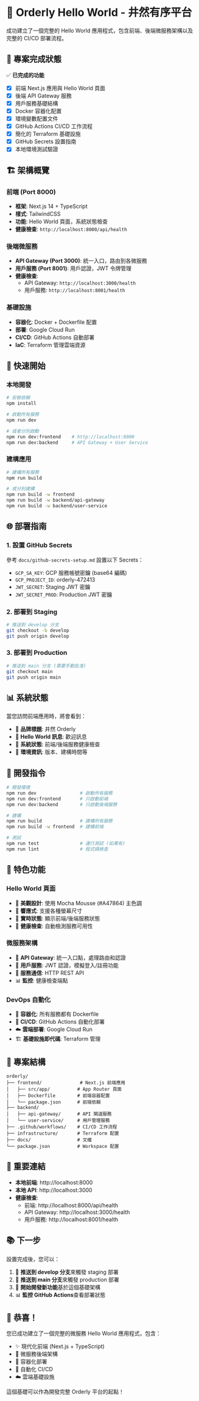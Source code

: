 # 🚀 Orderly Hello World - 井然有序平台

成功建立了一個完整的 Hello World 應用程式，包含前端、後端微服務架構以及完整的 CI/CD 部署流程。

## 🎯 專案完成狀態

✅ **已完成的功能**
- [x] 前端 Next.js 應用與 Hello World 頁面
- [x] 後端 API Gateway 服務
- [x] 用戶服務基礎結構
- [x] Docker 容器化配置
- [x] 環境變數配置文件
- [x] GitHub Actions CI/CD 工作流程
- [x] 簡化的 Terraform 基礎設施
- [x] GitHub Secrets 設置指南
- [x] 本地環境測試驗證

## 🏗️ 架構概覽

### 前端 (Port 8000)
- **框架**: Next.js 14 + TypeScript
- **樣式**: TailwindCSS
- **功能**: Hello World 頁面，系統狀態檢查
- **健康檢查**: `http://localhost:8000/api/health`

### 後端微服務
- **API Gateway (Port 3000)**: 統一入口，路由到各微服務
- **用戶服務 (Port 8001)**: 用戶認證，JWT 令牌管理
- **健康檢查**: 
  - API Gateway: `http://localhost:3000/health`
  - 用戶服務: `http://localhost:8001/health`

### 基礎設施
- **容器化**: Docker + Dockerfile 配置
- **部署**: Google Cloud Run
- **CI/CD**: GitHub Actions 自動部署
- **IaC**: Terraform 管理雲端資源

## 🚀 快速開始

### 本地開發
```bash
# 安裝依賴
npm install

# 啟動所有服務
npm run dev

# 或者分別啟動
npm run dev:frontend    # http://localhost:8000
npm run dev:backend     # API Gateway + User Service
```

### 建構應用
```bash
# 建構所有服務
npm run build

# 或分別建構
npm run build -w frontend
npm run build -w backend/api-gateway
npm run build -w backend/user-service
```

## 🌐 部署指南

### 1. 設置 GitHub Secrets
參考 `docs/github-secrets-setup.md` 設置以下 Secrets：
- `GCP_SA_KEY`: GCP 服務帳號密鑰 (base64 編碼)
- `GCP_PROJECT_ID`: orderly-472413
- `JWT_SECRET`: Staging JWT 密鑰
- `JWT_SECRET_PROD`: Production JWT 密鑰

### 2. 部署到 Staging
```bash
# 推送到 develop 分支
git checkout -b develop
git push origin develop
```

### 3. 部署到 Production
```bash
# 推送到 main 分支 (需要手動批准)
git checkout main
git push origin main
```

## 📊 系統狀態

當您訪問前端應用時，將會看到：
- 📱 **品牌標題**: 井然 Orderly
- 🌟 **Hello World 訊息**: 歡迎訊息
- 📡 **系統狀態**: 前端/後端服務健康檢查
- 🔧 **環境資訊**: 版本、建構時間等

## 🔧 開發指令

```bash
# 開發環境
npm run dev                # 啟動所有服務
npm run dev:frontend       # 只啟動前端
npm run dev:backend        # 只啟動後端服務

# 建構
npm run build              # 建構所有服務
npm run build -w frontend  # 建構前端

# 測試
npm run test               # 運行測試 (如果有)
npm run lint               # 程式碼檢查
```

## 🌟 特色功能

### Hello World 頁面
- 🎨 **美觀設計**: 使用 Mocha Mousse (#A47864) 主色調
- 📱 **響應式**: 支援各種螢幕尺寸
- 🔄 **實時狀態**: 顯示前端/後端服務狀態
- 🧪 **健康檢查**: 自動檢測服務可用性

### 微服務架構
- 🚪 **API Gateway**: 統一入口點，處理路由和認證
- 👤 **用戶服務**: JWT 認證，模擬登入/註冊功能
- 🔗 **服務通信**: HTTP REST API
- 📊 **監控**: 健康檢查端點

### DevOps 自動化
- 🐳 **容器化**: 所有服務都有 Dockerfile
- 🔄 **CI/CD**: GitHub Actions 自動化部署
- ☁️ **雲端部署**: Google Cloud Run
- 🏗️ **基礎設施即代碼**: Terraform 管理

## 📁 專案結構

```
orderly/
├── frontend/              # Next.js 前端應用
│   ├── src/app/          # App Router 頁面
│   ├── Dockerfile        # 前端容器配置
│   └── package.json      # 前端依賴
├── backend/
│   ├── api-gateway/      # API 閘道服務
│   └── user-service/     # 用戶管理服務
├── .github/workflows/    # CI/CD 工作流程
├── infrastructure/       # Terraform 配置
├── docs/                 # 文檔
└── package.json          # Workspace 配置
```

## 🔗 重要連結

- **本地前端**: http://localhost:8000
- **本地 API**: http://localhost:3000
- **健康檢查**: 
  - 前端: http://localhost:8000/api/health
  - API Gateway: http://localhost:3000/health
  - 用戶服務: http://localhost:8001/health

## 📚 下一步

設置完成後，您可以：
1. 🚀 **推送到 develop 分支**來觸發 staging 部署
2. 🌟 **推送到 main 分支**來觸發 production 部署
3. 🔧 **開始開發新功能**基於這個基礎架構
4. 📊 **監控 GitHub Actions**查看部署狀態

## 🎉 恭喜！

您已成功建立了一個完整的微服務 Hello World 應用程式，包含：
- ✨ 現代化前端 (Next.js + TypeScript)
- 🔧 微服務後端架構
- 🐳 容器化部署
- 🚀 自動化 CI/CD
- ☁️ 雲端基礎設施

這個基礎可以作為開發完整 Orderly 平台的起點！